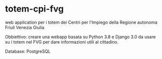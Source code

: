 # totem-cpi-fvg
web application per i totem dei Centri per l'Impiego della Regione autonoma Friuli Venezia Giulia


Obbiettivo: creare una webapp basata su Python 3.8 e Django 3.0 da usare su i totem nel FVG per dare informazioni utili al cittadino.

Database: PostgreSQL
